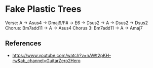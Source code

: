 # Fake Plastic Trees

Verse: A -> Asus4 -> Dmaj9/F# -> E6 -> Dsus2 -> A -> Dsus2 -> Dsus2
Chorus: Bm7add11 -> A -> Asus4
Chorus 3: Bm7add11 -> A -> Amaj7

## References

- https://www.youtube.com/watch?v=nAWt2pKH-rw&ab_channel=GuitarZero2Hero
